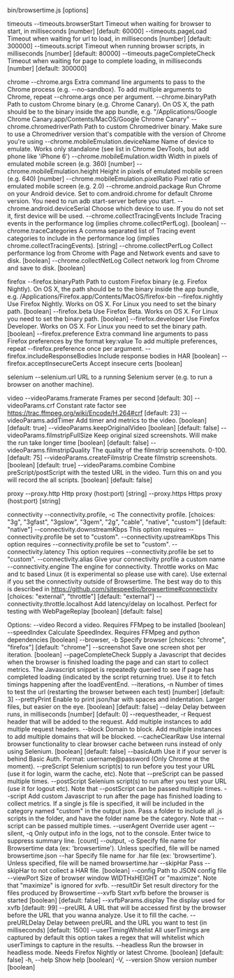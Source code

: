 bin/browsertime.js [options] <url>

timeouts
  --timeouts.browserStart       Timeout when waiting for browser to start, in milliseconds  [number] [default: 60000]
  --timeouts.pageLoad           Timeout when waiting for url to load, in milliseconds  [number] [default: 300000]
  --timeouts.script             Timeout when running browser scripts, in milliseconds  [number] [default: 80000]
  --timeouts.pageCompleteCheck  Timeout when waiting for page to complete loading, in milliseconds  [number] [default: 300000]

chrome
  --chrome.args                        Extra command line arguments to pass to the Chrome process (e.g. --no-sandbox). To add multiple arguments to Chrome, repeat --chrome.args once per argument.
  --chrome.binaryPath                  Path to custom Chrome binary (e.g. Chrome Canary). On OS X, the path should be to the binary inside the app bundle, e.g. "/Applications/Google Chrome Canary.app/Contents/MacOS/Google Chrome Canary"
  --chrome.chromedriverPath            Path to custom Chromedriver binary. Make sure to use a Chromedriver version that's compatible with the version of Chrome you're using
  --chrome.mobileEmulation.deviceName  Name of device to emulate. Works only standalone (see list in Chrome DevTools, but add phone like 'iPhone 6')
  --chrome.mobileEmulation.width       Width in pixels of emulated mobile screen (e.g. 360)  [number]
  --chrome.mobileEmulation.height      Height in pixels of emulated mobile screen (e.g. 640)  [number]
  --chrome.mobileEmulation.pixelRatio  Pixel ratio of emulated mobile screen (e.g. 2.0)
  --chrome.android.package             Run Chrome on your Android device. Set to com.android.chrome for default Chrome version. You need to run adb start-server before you start.
  --chrome.android.deviceSerial        Choose which device to use. If you do not set it, first device will be used.
  --chrome.collectTracingEvents        Include Tracing events in the performance log (implies chrome.collectPerfLog).  [boolean]
  --chrome.traceCategories             A comma separated list of Tracing event categories to include in the performance log (implies chrome.collectTracingEvents).  [string]
  --chrome.collectPerfLog              Collect performance log from Chrome with Page and Network events and save to disk.  [boolean]
  --chrome.collectNetLog               Collect network log from Chrome and save to disk.  [boolean]

firefox
  --firefox.binaryPath             Path to custom Firefox binary (e.g. Firefox Nightly). On OS X, the path should be to the binary inside the app bundle, e.g. /Applications/Firefox.app/Contents/MacOS/firefox-bin
  --firefox.nightly                Use Firefox Nightly. Works on OS X. For Linux you need to set the binary path.  [boolean]
  --firefox.beta                   Use Firefox Beta. Works on OS X. For Linux you need to set the binary path.  [boolean]
  --firefox.developer              Use Firefox Developer. Works on OS X. For Linux you need to set the binary path.  [boolean]
  --firefox.preference             Extra command line arguments to pass Firefox preferences by the format key:value To add multiple preferences, repeat --firefox.preference once per argument.
  --firefox.includeResponseBodies  Include response bodies in HAR  [boolean]
  --firefox.acceptInsecureCerts    Accept insecure certs  [boolean]

selenium
  --selenium.url  URL to a running Selenium server (e.g. to run a browser on another machine).

video
  --videoParams.framerate          Frames per second  [default: 30]
  --videoParams.crf                Constant rate factor see https://trac.ffmpeg.org/wiki/Encode/H.264#crf  [default: 23]
  --videoParams.addTimer           Add timer and metrics to the video.  [boolean] [default: true]
  --videoParams.keepOriginalVideo  [boolean] [default: false]
  --videoParams.filmstripFullSize  Keep original sized screenshots. Will make the run take longer time  [boolean] [default: false]
  --videoParams.filmstripQuality   The quality of the filmstrip screenshots. 0-100.  [default: 75]
  --videoParams.createFilmstrip    Create filmstrip screenshots.  [boolean] [default: true]
  --videoParams.combine            Combine preScript/postScript with the tested URL in the video. Turn this on and you will record the all scripts.  [boolean] [default: false]

proxy
  --proxy.http   Http proxy (host:port)  [string]
  --proxy.https  Https proxy (host:port)  [string]

connectivity
  --connectivity.profile, -c         The connectivity profile.  [choices: "3g", "3gfast", "3gslow", "3gem", "2g", "cable", "native", "custom"] [default: "native"]
  --connectivity.downstreamKbps      This option requires --connectivity.profile be set to "custom".
  --connectivity.upstreamKbps        This option requires --connectivity.profile be set to "custom".
  --connectivity.latency             This option requires --connectivity.profile be set to "custom".
  --connectivity.alias               Give your connectivity profile a custom name
  --connectivity.engine              The engine for connectivity. Throttle works on Mac and tc based Linux (it is experimental so please use with care). Use external if you set the connectivity outside of Browsertime. The best way do to this is described in https://github.com/sitespeedio/browsertime#connectivity  [choices: "external", "throttle"] [default: "external"]
  --connectivity.throttle.localhost  Add latency/delay on localhost. Perfect for testing with WebPageReplay  [boolean] [default: false]

Options:
  --video                Record a video. Requires FFMpeg to be installed  [boolean]
  --speedIndex           Calculate SpeedIndex. Requires FFMpeg and python dependencies  [boolean]
  --browser, -b          Specify browser  [choices: "chrome", "firefox"] [default: "chrome"]
  --screenshot           Save one screen shot per iteration.  [boolean]
  --pageCompleteCheck    Supply a Javascript that decides when the browser is finished loading the page and can start to collect metrics. The Javascript snippet is repeatedly queried to see if page has completed loading (indicated by the script returning true). Use it to fetch timings happening after the loadEventEnd.
  --iterations, -n       Number of times to test the url (restarting the browser between each test)  [number] [default: 3]
  --prettyPrint          Enable to print json/har with spaces and indentation. Larger files, but easier on the eye.  [boolean] [default: false]
  --delay                Delay between runs, in milliseconds  [number] [default: 0]
  --requestheader, -r    Request header that will be added to the request. Add multiple instances to add multiple request headers.
  --block                Domain to block. Add multiple instances to add multiple domains that will be blocked.
  --cacheClearRaw        Use internal browser functionality to clear browser cache between runs instead of only using Selenium.  [boolean] [default: false]
  --basicAuth            Use it if your server is behind Basic Auth. Format: username@password (Only Chrome at the moment).
  --preScript            Selenium script(s) to run before you test your URL (use it for login, warm the cache, etc). Note that --preScript can be passed multiple times.
  --postScript           Selenium script(s) to run after you test your URL (use it for logout etc). Note that --postScript can be passed multiple times.
  --script               Add custom Javascript to run after the page has finished loading to collect metrics. If a single js file is specified, it will be included in the category named "custom" in the output json. Pass a folder to include all .js scripts in the folder, and have the folder name be the category. Note that --script can be passed multiple times.
  --userAgent            Override user agent
  --silent, -q           Only output info in the logs, not to the console. Enter twice to suppress summary line.  [count]
  --output, -o           Specify file name for Browsertime data (ex: 'browsertime'). Unless specified, file will be named browsertime.json
  --har                  Specify file name for .har file (ex: 'browsertime'). Unless specified, file will be named browsertime.har
  --skipHar              Pass --skipHar to not collect a HAR file.  [boolean]
  --config               Path to JSON config file
  --viewPort             Size of browser window WIDTHxHEIGHT or "maximize". Note that "maximize" is ignored for xvfb.
  --resultDir            Set result directory for the files produced by Browsertime
  --xvfb                 Start xvfb before the browser is started  [boolean] [default: false]
  --xvfbParams.display   The display used for xvfb  [default: 99]
  --preURL               A URL that will be accessed first by the browser before the URL that you wanna analyze. Use it to fill the cache.
  --preURLDelay          Delay between preURL and the URL you want to test (in milliseconds)  [default: 1500]
  --userTimingWhitelist  All userTimings are captured by default this option takes a regex that will whitelist which userTimings to capture in the results.
  --headless             Run the browser in headless mode. Needs Firefox Nightly or latest Chrome.  [boolean] [default: false]
  -h, --help             Show help  [boolean]
  -V, --version          Show version number  [boolean]


